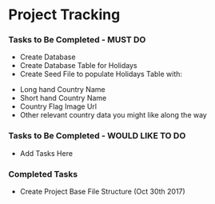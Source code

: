 # Project Tracking


### Tasks to Be Completed - MUST DO
+ Create Database
+ Create Database Table for Holidays
+ Create Seed File to populate Holidays Table with:
- Long hand Country Name
- Short hand Country Name
- Country Flag Image Url
- Other relevant country data you might like along the way

### Tasks to Be Completed - WOULD LIKE TO DO
+ Add Tasks Here

### Completed Tasks
+ Create Project Base File Structure (Oct 30th 2017)

